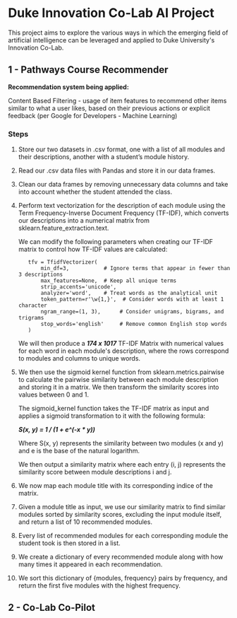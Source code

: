# Duke Innovation Co-Lab AI Project 
This project aims to explore the various ways in which the emerging field of artificial intelligence can be leveraged and applied to Duke University's Innovation Co-Lab. 
## 1 - Pathways Course Recommender 
**Recommendation system being applied:** 

Content Based Filtering - usage of item features to recommend other items similar to what a user likes, based on their previous actions or explicit feedback (per Google for Developers - Machine Learning)

### Steps

1. Store our two datasets in .csv format, one with a list of all modules and their descriptions, another with a student’s module history.
2. Read our .csv data files with Pandas and store it in our data frames.
3. Clean our data frames by removing unnecessary data columns and take into account whether the student attended the class. 

4. Perform text vectorization for the description of each module using the Term Frequency-Inverse Document Frequency (TF-IDF), which converts our descriptions into a numerical matrix from sklearn.feature_extraction.text.

   We can modify the following parameters when creating our TF-IDF matrix to control how TF-IDF values are calculated:

   ```
      tfv = TfidfVectorizer(
          min_df=3,           # Ignore terms that appear in fewer than 3 descriptions
          max_features=None,  # Keep all unique terms
          strip_accents='unicode',
          analyzer='word',    # Treat words as the analytical unit
          token_pattern=r'\w{1,}',  # Consider words with at least 1 character
          ngram_range=(1, 3),      # Consider unigrams, bigrams, and trigrams
          stop_words='english'     # Remove common English stop words
      )
   ```

   We will then produce a ***174 x 1017*** TF-IDF Matrix with numerical values for each word in each module's description, where the rows correspond to     modules and columns to unique words.

5. We then use the sigmoid kernel function from sklearn.metrics.pairwise to calculate the pairwise similarity between each module description      and storing it in a matrix.    We then transform the similarity scores into values between 0 and 1. 

   The sigmoid_kernel function takes the TF-IDF matrix as input and applies a sigmoid transformation to it with the following formula:

   ***S(x, y) = 1 / (1 + e^(-x * y))***

   Where S(x, y) represents the similarity between two modules (x and y) and e is the base of the natural logarithm.

   We then output a similarity matrix where each entry (i, j) represents the similarity score between module descriptions i and j.

6. We now map each module title with its corresponding indice of the matrix. 
7. Given a module title as input, we use our similarity matrix to find similar modules sorted by similarity scores, excluding the input module     itself, and return a list of 10 recommended modules. 
8. Every list of recommended modules for each corresponding module the student took is then stored in a list. 
9. We create a dictionary of every recommended module along with how many times it appeared in each recommendation.
10. We sort this dictionary of {modules, frequency} pairs by frequency, and return the first five modules with the highest frequency. 

## 2 - Co-Lab Co-Pilot
